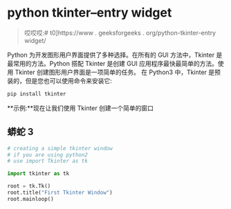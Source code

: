 # python tkinter–entry widget

> 哎哎哎:# t0]https://www . geeksforgeeks . org/python-tkinter-entry widget/

Python 为开发图形用户界面提供了多种选择。在所有的 GUI 方法中，Tkinter 是最常用的方法。Python 搭配 Tkinter 是创建 GUI 应用程序最快最简单的方法。使用 Tkinter 创建图形用户界面是一项简单的任务。
在 Python3 中，Tkinter 是预装的，但是您也可以使用命令来安装它:

```py
pip install tkinter
```

**示例:**现在让我们使用 Tkinter
创建一个简单的窗口

## 蟒蛇 3

```py
# creating a simple tkinter window
# if you are using python2
# use import Tkinter as tk 

import tkinter as tk

root = tk.Tk()
root.title("First Tkinter Window")
root.mainloop()
```